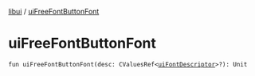 [libui](README.md) / [uiFreeFontButtonFont](ui-free-font-button-font.md)

# uiFreeFontButtonFont

`fun uiFreeFontButtonFont(desc: CValuesRef<`[`uiFontDescriptor`](ui-font-descriptor/README.md)`>?): Unit`
